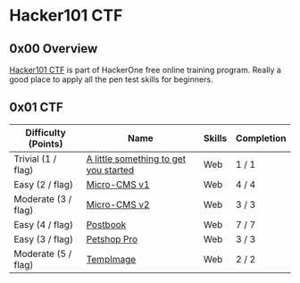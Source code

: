 # Hacker101 CTF

## 0x00 Overview

[Hacker101 CTF][1] is part of HackerOne free online training program. Really a good place to apply all the pen test skills for beginners.

## 0x01 CTF

| Difficulty (Points) |	Name                                       | Skills | Completion |
| ------------------- | ------------------------------------------ | ------ | ---------- |
| Trivial (1 / flag)  | [A little something to get you started][2] | Web    | 1 / 1      |
| Easy (2 / flag)     | [Micro-CMS v1][3]                          | Web    | 4 / 4      |
| Moderate (3 / flag) | [Micro-CMS v2][5]                          | Web    | 3 / 3      |
| Easy (4 / flag)     | [Postbook][6]                              | Web    | 7 / 7      |
| Easy (3 / flag)     | [Petshop Pro][7]                           | Web    | 3 / 3      |
| Moderate (5 / flag) | [TempImage][4]                             | Web    | 2 / 2      |

[1]: https://ctf.hacker101.com/ctf
[2]: ./a_little_something_to_get_you_started
[3]: ./micro-cms_v1
[4]: ./tempimage
[5]: ./micro-cms_v2
[6]: ./postbook
[7]: ./petshop_pro